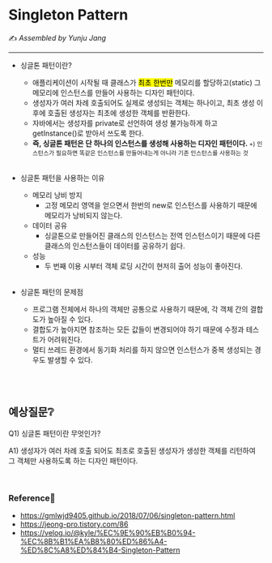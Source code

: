 # Singleton Pattern

:writing_hand: *Assembled by Yunju Jang*

<!--🤝*Contributors : JiYoung Kwon*-->

<hr>

- 싱글톤 패턴이란?

  
  - 애플리케이션이 시작될 때 클래스가 <mark>최초 한번만</mark> 메모리를 할당하고(static) 그 메모리에 인스턴스를 만들어 사용하는 디자인 패턴이다.
  - 생성자가 여러 차례 호출되어도 실제로 생성되는 객체는 하나이고, 최초 생성 이후에 호출된 생성자는 최초에 생성한 객체를 반환한다.
  - 자바에서는 생성자를 private로 선언하여 생성 불가능하게 하고 getInstance()로 받아서 쓰도록 한다.
  - <b>즉, 싱글톤 패턴은 단 하나의 인스턴스를 생성해 사용하는 디자인 패턴이다. </b>
    <small>+) 인스턴스가 필요하면 똑같은 인스턴스를 만들어내는게 아니라 기존 인스턴스를 사용하는 것</small>
  
  <br/>
  
- 싱글톤 패턴을 사용하는 이유
  
  - 메모리 낭비 방지
    - 고정 메모리 영역을 얻으면서 한번의 new로 인스턴스를 사용하기 때문에 메모리가 낭비되지 않는다.
  - 데이터 공유
    - 싱글톤으로 만들어진 클래스의 인스턴스는 전역 인스턴스이기 때문에 다른 클래스의 인스턴스들이 데이터를 공유하기 쉽다.
  - 성능
    - 두 번째 이용 시부터 객체 로딩 시간이 현저히 출어 성능이 좋아진다.
  
  <br/>
  
- 싱글톤 패턴의 문제점
  
  
  - 프로그램 전체에서 하나의 객체만 공통으로 사용하기 때문에, 각 객체 간의 결합도가 높아질 수 있다.
  - 결합도가 높아지면 참조하는 모든 값들이 변경되어야 하기 때문에 수정과 테스트가 어려워진다.
  - 멀티 쓰레드 환경에서 동기화 처리를 하지 않으면 인스턴스가 중복 생성되는 경우도 발생할 수 있다.

<br/>

<br/>

## 예상질문❔

Q1) 싱글톤 패턴이란 무엇인가?

A1) 생성자가 여러 차례 호출 되어도 최초로 호출된 생성자가 생성한 객체를 리턴하여 그 객체만 사용하도록 하는 디자인 패턴이다. 

<br/>

### Reference📖

- https://gmlwjd9405.github.io/2018/07/06/singleton-pattern.html
- https://jeong-pro.tistory.com/86
- https://velog.io/@kyle/%EC%9E%90%EB%B0%94-%EC%8B%B1%EA%B8%80%ED%86%A4-%ED%8C%A8%ED%84%B4-Singleton-Pattern
